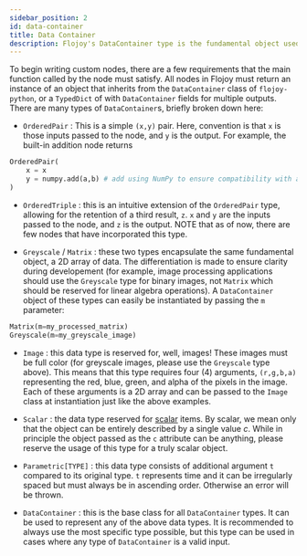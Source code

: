 ```yaml
---
sidebar_position: 2
id: data-container
title: Data Container
description: Flojoy's DataContainer type is the fundamental object used to pass data between nodes.
---
```


To begin writing custom nodes, there are a few requirements that the main function called by the node must satisfy. All nodes in Flojoy must return an instance of an object that inherits from the `DataContainer` class of `flojoy-python`, or a `TypedDict` of with `DataContainer` fields for multiple outputs. There are many types of `DataContainer`s, briefly broken down here:

- `OrderedPair` : This is a simple `(x,y)` pair. Here, convention is that `x` is those inputs passed to the node, and `y` is the output. For example, the built-in addition node returns

```python
OrderedPair(
    x = x
    y = numpy.add(a,b) # add using NumPy to ensure compatibility with all iterable types
)
```

- `OrderedTriple` : this is an intuitive extension of the `OrderedPair` type, allowing for the retention of a third result, `z`. `x` and `y` are the inputs passed to the node, and `z` is the output.
  NOTE that as of now, there are few nodes that have incorporated this type.

- `Greyscale` / `Matrix` : these two types encapsulate the same fundamental object, a 2D array of data. The differentiation is made to ensure clarity during developement (for example, image processing applications should use the `Greyscale` type for binary images, not `Matrix` which should be reserved for linear algebra operations). A `DataContainer` object of these types can easily be instantiated by passing the `m` parameter:

```python
Matrix(m=my_processed_matrix)
Greyscale(m=my_greyscale_image)
```

- `Image` : this data type is reserved for, well, images! These images must be full color (for greyscale images, please use the `Greyscale` type above). This means that this type requires four (4) arguments, `(r,g,b,a)` representing the red, blue, green, and alpha of the pixels in the image. Each of these arguments is a 2D array and can be passed to the `Image` class at instantiation just like the above examples.

- `Scalar` : the data type reserved for [scalar](https://en.wikipedia.org/wiki/Scalar_processor#Scalar_data_type) items. By scalar, we mean only that the object can be entirely described by a single value $c$. While in principle the object passed as the `c` attribute can be anything, please reserve the usage of this type for a truly scalar object.

- `Parametric[TYPE]` : this data type consists of additional argument `t` compared to its original type. `t` represents time and it can be irregularly spaced but must always be in ascending order. Otherwise an error will be thrown.

- `DataContainer` : this is the base class for all `DataContainer` types. It can be used to represent any of the above data types. It is recommended to always use the most specific type possible, but this type can be used in cases where any type of `DataContainer` is a valid input.
